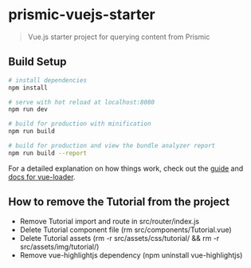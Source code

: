 # prismic-vuejs-starter

> Vue.js starter project for querying content from Prismic

## Build Setup

``` bash
# install dependencies
npm install

# serve with hot reload at localhost:8080
npm run dev

# build for production with minification
npm run build

# build for production and view the bundle analyzer report
npm run build --report
```

For a detailed explanation on how things work, check out the [guide](http://vuejs-templates.github.io/webpack/) and [docs for vue-loader](http://vuejs.github.io/vue-loader).

## How to remove the Tutorial from the project

- Remove Tutorial import and route in src/router/index.js
- Delete Tutorial component file (rm src/components/Tutorial.vue)
- Delete Tutorial assets (rm -r src/assets/css/tutorial/ && rm -r src/assets/img/tutorial/)
- Remove vue-highlightjs dependency (npm uninstall vue-highlightjs)
